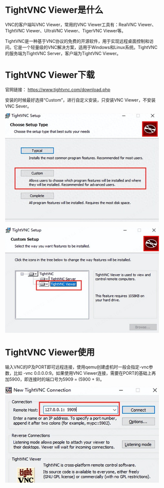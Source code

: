 # TightVNC Viewer是什么

VNC的客户端叫VNC Viewer，常用的VNC Viewer工具有：RealVNC Viewer、TIghtVNC Viewer、UltraVNC Viewer、TigerVNC Viewer等。

TightVNC是一种基于VNC协议的免费的开源软件，用于实现远程桌面控制和访问。它是一个轻量级的VNC解决方案，适用于Windows和Linux系统。TightVNC的服务端为TightVNC Server，客户端为TightVNC Viewer。

# TightVNC Viewer下载

官网链接：
https://www.tightvnc.com/download.php

安装的时候最好选择“Custom”，进行自定义安装，只安装VNC Viewer，不安装VNC Sever。

![](assets/20250320_150906_image.png)

![](assets/20250320_150920_image.png)

# TightVNC Viewer使用

输入VNC的IP及PORT即可远程连接，使用qemu创建虚机时一般会指定-vnc参数，比如 -vnc 0.0.0.0:9。如果使用VNC Viewer连接，需要在PORT的基础上再加5900，即连接时的端口号为5909 = (5900 + 9)。

![](assets/20250320_150942_image.png)
